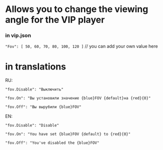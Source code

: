 # Allows you to change the viewing angle for the VIP player

### in vip.json
`"Fov": [ 50, 60, 70, 80, 100, 120 ]`  // you can add your own value here

# in translations

RU:

`"fov.Disable": "Выключить"`

`"fov.On": "Вы установили значение {blue}FOV {default}на {red}{0}"`

`"fov.Off": "Вы вырубили {blue}FOV"`

EN:

`"fov.Disable": "Disable"`

`"fov.On": "You have set {blue}FOV {default} to {red}{0}"`

`"fov.Off": "You've disabled the {blue}FOV"`
